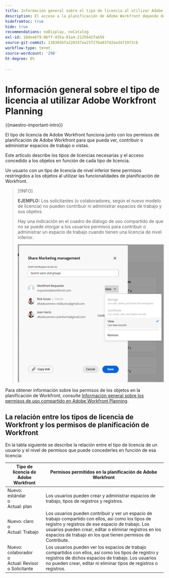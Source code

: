 ```yaml
---
title: Información general sobre el tipo de licencia al utilizar Adobe Workfront Planning
description: El acceso a la planificación de Adobe Workfront depende del tipo de licencia, además de los permisos para los objetos.
hidefromtoc: true
hide: true
recommendations: noDisplay, noCatalog
exl-id: 10dee6f9-06ff-435a-81a4-2125642fab59
source-git-commit: 130365bfa220337aa25f27ba03742ea3471972cb
workflow-type: tm+mt
source-wordcount: '298'
ht-degree: 0%

---
```


<!--update the metadata with real things when making this public; also update the description with something like this: Not all users in the organization have the same access and permissions to use Adobe Workfront plannint. This article describes the levels of access that users could have to Adobe Workfront planning. -->
<!--update the title and the metadata title if Workfront planning is NOT its own product - because the title is too generic for it being a Workfront capability-->

# Información general sobre el tipo de licencia al utilizar Adobe Workfront Planning

{{maestro-important-intro}}

El tipo de licencia de Adobe Workfront funciona junto con los permisos de planificación de Adobe Workfront para que pueda ver, contribuir o administrar espacios de trabajo o vistas. <!--add more objects here when we can grant other object-specific permissions-->

Este artículo describe los tipos de licencias necesarias y el acceso concedido a los objetos en función de cada tipo de licencia.

Un usuario con un tipo de licencia de nivel inferior tiene permisos restringidos a los objetos al utilizar las funcionalidades de planificación de Workfront.

>[!INFO]
>
>**EJEMPLO:** Los solicitantes (o colaboradores, según el nuevo modelo de licencia) no pueden contribuir ni administrar espacios de trabajo y sus objetos.
>
>Hay una indicación en el cuadro de diálogo de uso compartido de que no se puede otorgar a los usuarios permisos para contribuir o administrar un espacio de trabajo cuando tienen una licencia de nivel inferior.
>
>![](assets/permissions-grayed-out-for-requestor-user.png)


Para obtener información sobre los permisos de los objetos en la planificación de Workfront, consulte [Información general sobre los permisos de uso compartido en Adobe Workfront Planning](/help/quicksilver/maestro/access/sharing-permissions-overview.md).

## La relación entre los tipos de licencia de Workfront y los permisos de planificación de Workfront

En la tabla siguiente se describe la relación entre el tipo de licencia de un usuario y el nivel de permisos que puede concederles en función de esa licencia:


| Tipo de licencia de Adobe Workfront | Permisos permitidos en la planificación de Adobe Workfront |
|------------------------------------------------|-------------------------------------------------------------------------------------------------------------------------------------------------------------------------------|
| Nuevo: estándar <br> o <br>Actual: plan | Los usuarios pueden crear y administrar espacios de trabajo, tipos de registros y registros. |
| Nuevo: claro <br> o <br>Actual: Trabajo | Los usuarios pueden contribuir y ver un espacio de trabajo compartido con ellos, así como los tipos de registro y registros de ese espacio de trabajo.  Los usuarios pueden crear, editar o eliminar registros en los espacios de trabajo en los que tienen permisos de Contribute. |
| Nuevo: colaborador <br> o <br>Actual: Revisor o Solicitante | Los usuarios pueden ver los espacios de trabajo compartidos con ellos, así como los tipos de registro y registros de dichos espacios de trabajo. Los usuarios no pueden crear, editar ni eliminar tipos de registros o registros. |
